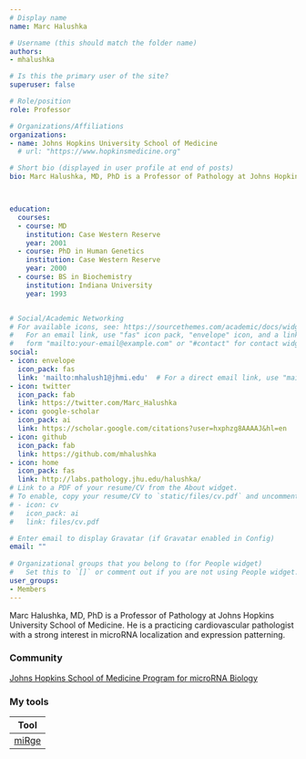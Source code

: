 ```yaml
---
# Display name
name: Marc Halushka

# Username (this should match the folder name)
authors:
- mhalushka

# Is this the primary user of the site?
superuser: false

# Role/position
role: Professor

# Organizations/Affiliations
organizations:
- name: Johns Hopkins University School of Medicine
  # url: "https://www.hopkinsmedicine.org"

# Short bio (displayed in user profile at end of posts)
bio: Marc Halushka, MD, PhD is a Professor of Pathology at Johns Hopkins University School of Medicine.



education:
  courses:
  - course: MD
    institution: Case Western Reserve
    year: 2001
  - course: PhD in Human Genetics
    institution: Case Western Reserve
    year: 2000
  - course: BS in Biochemistry
    institution: Indiana University
    year: 1993


# Social/Academic Networking
# For available icons, see: https://sourcethemes.com/academic/docs/widgets/#icons
#   For an email link, use "fas" icon pack, "envelope" icon, and a link in the
#   form "mailto:your-email@example.com" or "#contact" for contact widget.
social:
- icon: envelope
  icon_pack: fas
  link: 'mailto:mhalush1@jhmi.edu'  # For a direct email link, use "mailto:test@example.org".
- icon: twitter
  icon_pack: fab
  link: https://twitter.com/Marc_Halushka
- icon: google-scholar
  icon_pack: ai
  link: https://scholar.google.com/citations?user=hxphzg8AAAAJ&hl=en
- icon: github
  icon_pack: fab
  link: https://github.com/mhalushka
- icon: home
  icon_pack: fas
  link: http://labs.pathology.jhu.edu/halushka/
# Link to a PDF of your resume/CV from the About widget.
# To enable, copy your resume/CV to `static/files/cv.pdf` and uncomment the lines below.  
# - icon: cv
#   icon_pack: ai
#   link: files/cv.pdf

# Enter email to display Gravatar (if Gravatar enabled in Config)
email: ""
  
# Organizational groups that you belong to (for People widget)
#   Set this to `[]` or comment out if you are not using People widget.  
user_groups:
- Members
---
```


Marc Halushka, MD, PhD is a Professor of Pathology at Johns Hopkins University School of Medicine. He is a practicing cardiovascular pathologist with a strong interest in microRNA localization and expression patterning.

### Community

[Johns Hopkins School of Medicine Program for microRNA Biology](http://apps.pathology.jhu.edu/mirnaprogram/)

### My tools

| Tool           
| ------------------| 
| [miRge](https://github.com/mhalushka/miRge)            | 



